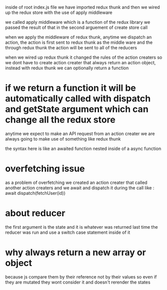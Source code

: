 inside of root index.js file we have imported redux thunk and then we wired up
the redux store with the use of apply middleware

we called apply middleware which is a function of the redux library
we passed the result of that in the second arguement of create store call

when we apply the middleware of redux thunk, anytime we dispatch an action,
the action is first sent to redux thunk as the middle ware and the through
redux thunk the action will be sent to all of the reducers

when we wired up redux thunk it changed the rules of the action creaters
so we dont have to create action creater that always return an action
object, instead with redux thunk we can optionally return a function

# if we return a function it will be automatically called with dispatch and getState argument which can change all the redux store

anytime we expect to make an API request from an action creater
we are always going to make use of something like redux thunk

the syntax here is like an awaited function nested inside of a async function

# overfetching issue

as a problem of overfetching we created an action creater that called another
action creaters and we await and dispatch it during the call
like : await dispatch(fetchUser(id))

# about reducer

the first argument is the state and it is whatever was returned last time the
reducer was run and use a switch case statement inside of it

# why always return a new array or object

because js compare them by their reference not by their values so even if they
are mutated they wont consider it and doesn't rerender the states
